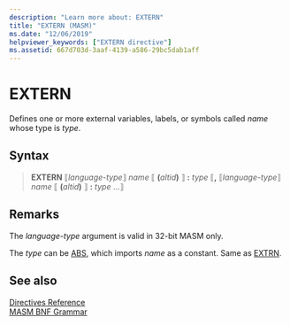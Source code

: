 ```yaml
---
description: "Learn more about: EXTERN"
title: "EXTERN (MASM)"
ms.date: "12/06/2019"
helpviewer_keywords: ["EXTERN directive"]
ms.assetid: 667d703d-3aaf-4139-a586-29bc5dab1aff
---
```

# EXTERN

Defines one or more external variables, labels, or symbols called *name* whose type is *type*.

## Syntax

> **EXTERN** ⟦*language-type*⟧ *name* ⟦ __(__*altid*__)__ ⟧ __:__ *type* ⟦__,__ ⟦*language-type*⟧ *name* ⟦ __(__*altid*__)__ ⟧ __:__ *type* ...⟧

## Remarks

The *language-type* argument is valid in 32-bit MASM only.

The *type* can be [ABS](operator-abs.md), which imports *name* as a constant. Same as [EXTRN](extrn.md).

## See also

[Directives Reference](directives-reference.md)\
[MASM BNF Grammar](masm-bnf-grammar.md)
